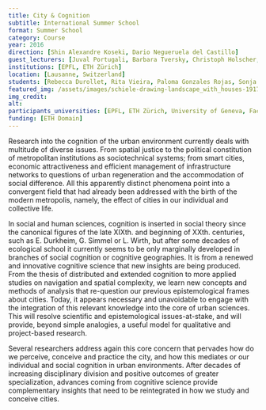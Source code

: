 ```yaml
---
title: City & Cognition
subtitle: International Summer School
format: Summer School
category: Course
year: 2016
direction: [Shin Alexandre Koseki, Dario Negueruela del Castillo]
guest_lecturers: [Juval Portugali, Barbara Tversky, Christoph Holscher, Giovanna Colombetti, Jacques Lévy]
institutions: [EPFL, ETH Zürich]
location: [Lausanne, Switzerland]
students: [Rebecca Durollet, Rita Vieira, Paloma Gonzales Rojas, Sonja Lakic, Sharon Richardson, Verena Schnitzler, Iva Barasic, Mirza Tursic, Thibault Romany, David Escudero, Mickael Milocco, Sangeeth PIllai, Jing Zhou, Danielle Griego]
featured_img: /assets/images/schiele-drawing-landscape_with_houses-1917.jpg
img_credit:
alt:
participants_universities: [EPFL, ETH Zürich, University of Geneva, Faculdade de Arquitetura da Universidade do Porto, MIT, Gran Sasso Science Institute, UCL, ETSAM, La Sapienza, Indian Institute of Technology Roorkee]
funding: [ETH Domain]
---
```

Research into the cognition of the urban environment currently deals with multitude of diverse issues. From spatial justice to the political constitution of metropolitan institutions as sociotechnical systems; from smart cities, economic attractiveness and efficient management of infrastructure networks to questions of urban regeneration and the accommodation of social difference. All this apparently distinct phenomena point into a convergent field that had already been addressed with the birth of the modern metropolis, namely, the effect of cities in our individual and collective life.  

In social and human sciences, cognition is inserted in social theory since the canonical figures of the late XIXth. and beginning of XXth. centuries, such as E. Durkheim, G. Simmel or L. Wirth, but after some decades of ecological school it currently seems to be only marginally developed in branches of social cognition or cognitive geographies. It is from a renewed and innovative cognitive science that new insights are being produced. From the thesis of distributed and extended cognition to more applied studies on navigation and spatial complexity, we learn new concepts and methods of analysis that re-question our previous epistemological frames about cities. Today, it appears necessary and unavoidable to engage with the integration of this relevant knowledge into the core of urban sciences. This will resolve scientific and epistemological issues-at-stake, and will provide, beyond simple analogies, a useful model for qualitative and project-based research. 

Several researchers address again this core concern that pervades how do we perceive, conceive and practice the city, and how this mediates or our individual and social cognition in urban environments. After decades of increasing disciplinary division and positive outcomes of greater specialization, advances coming from cognitive science provide complementary insights that need to be reintegrated in how we study and conceive cities. 
